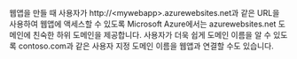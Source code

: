 웹앱을 만들 때 사용자가 http://&lt;mywebapp&gt;.azurewebsites.net과 같은 URL을 사용하여 웹앱에 액세스할 수 있도록 Microsoft Azure에서는 azurewebsites.net 도메인에 친숙한 하위 도메인을 제공합니다. 사용자가 더욱 쉽게 도메인 이름을 알 수 있도록 contoso.com과 같은 사용자 지정 도메인 이름을 웹앱과 연결할 수도 있습니다.

<!---HONumber=July15_HO3-->